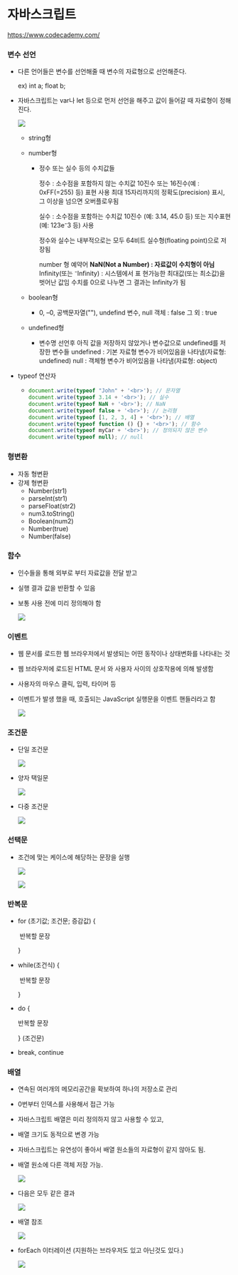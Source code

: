 # 자바스크립트

https://www.codecademy.com/

### 변수 선언

- 다른 언어들은 변수를 선언해줄 때 변수의 자료형으로 선언해준다.

  ex) int a;	float b;

- 자바스크립트는 var나 let 등으로 먼저 선언을 해주고 값이 들어갈 때 자료형이 정해진다.

  ![](image/js1.jpg)

  - string형

  - number형

    - 정수 또는 실수 등의 수치값들

      정수 :  소수점을 포함하지 않는 수치값
      10진수 또는 16진수(예 : 0xFF(=255) 등) 표현 사용 
      최대 15자리까지의 정확도(precision) 표시, 그 이상을 넘으면 오버플로우됨

      실수 :  소수점을 포함하는 수치값 
      10진수 (예: 3.14, 45.0 등) 또는 지수표현(예: 123e⁻3 등) 사용 

      정수와 실수는 내부적으로는 모두 64비트 실수형(floating point)으로 저장됨

      number 형 예약어
      **NaN(Not a Number)  : 자료값이 수치형이 아님**
      Infinity(또는 ⁻Infinity) : 시스템에서 표 현가능한 최대값(또는 최소값)을 벗어난 값임
      수치를 0으로 나누면 그 결과는 Infinity가 됨 

  - boolean형

    - 0, –0,  공백문자열(""),  undefind 변수, null 객체 :  false
      그 외 :  true

  - undefined형

    - 변수명 선언후 아직 값을 저장하지 않았거나 변수값으로 undefined를 저장한 변수들
      undefined : 기본 자료형 변수가 비어있음을 나타냄(자료형: undefined)
      null : 객체형 변수가 비어있음을 나타냄(자료형:  object)

- typeof 연산자

  - ```javascript
    document.write(typeof "John" + '<br>'); // 문자열
    document.write(typeof 3.14 + '<br>'); // 실수
    document.write(typeof NaN + '<br>'); // NaN
    document.write(typeof false + '<br>'); // 논리형
    document.write(typeof [1, 2, 3, 4] + '<br>'); // 배열
    document.write(typeof function () {} + '<br>'); // 함수
    document.write(typeof myCar + '<br>'); // 정의되지 않은 변수
    document.write(typeof null); // null
    ```

### 형변환

- 자동 형변환
- 강제 형변환
  - Number(str1)
  - parseInt(str1)
  - parseFloat(str2)
  - num3.toString()
  - Boolean(num2)
  - Number(true)
  - Number(false)

### 함수

- 인수들을 통해 외부로 부터 자료값을 전달 받고

- 실행 결과 값을 반환할 수 있음

- 보통 사용 전에 미리 정의해야 함

  ![](image/js3.jpg)



### 이벤트

- 웹 문서를 로드한 웹 브라우저에서 발생되는 어떤 동작이나 상태변화를 나타내는 것

- 웹 브라우저에 로드된 HTML 문서 와 사용자 사이의 상호작용에 의해 발생함

- 사용자의 마우스 클릭, 입력, 타이머 등

- 이벤트가 발생 했을 때, 호출되는 JavaScript 실행문을 이벤트 핸들러라고 함

  ![](image/js4.jpg)

### 조건문

- 단일 조건문

  ![](image/js5.jpg)

- 양자 택일문

  ![](image/js6.jpg)

- 다중 조건문

  ![](image/js7.jpg)



### 선택문

- 조건에 맞는 케이스에 해당하는 문장을 실행

  ![](image/js8.jpg)

  ![](image/js8-1.jpg)

  

### 반복문

- for (초기값; 조건문; 증감값) {

  ​	반복할 문장

  }

- while(조건식) {

  ​	반복할 문장

  }

- do {

  반복할 문장

  } (조건문)

- break, continue



### 배열

- 연속된 여러개의 메모리공간을 확보하여 하나의 저장소로 관리

- 0번부터 인덱스를 사용해서 접근 가능

- 자바스크립트 배열은 미리 정의하지 않고 사용할 수 있고,

- 배열 크기도 동적으로 변경 가능

- 자바스크립트는 유연성이 좋아서 배열 원소들의 자료형이 같지 않아도 됨.

- 배열 원소에 다른 객체 저장 가능.

  ![](image/js9.jpg)

- 다음은 모두 같은 결과

  ![](image/js9-1.jpg)

- 배열 참조

  ![](image/js9-2.jpg)

- forEach 이터레이션 (지원하는 브라우저도 있고 아닌것도 있다.)

  ![](image/js10.jpg)